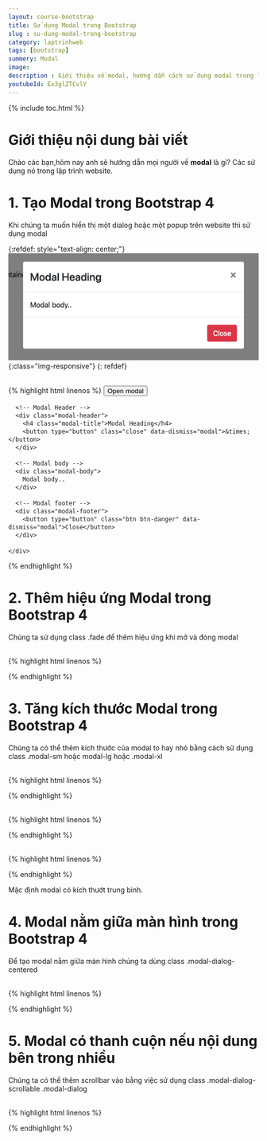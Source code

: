 ```yaml
---
layout: course-bootstrap
title: Sử dụng Modal trong Bootstrap 
slug : su-dung-modal-trong-bootstrap
category: laptrinhweb
tags: [bootstrap]
summery: Modal
image:
description : Giới thiệu về modal, hướng dẫn cách sử dụng modal trong lập trình web.
youtubeId: Ex3glZTCvlY
---
```


{% include toc.html %}

# **Giới thiệu nội dung bài viết**

Chào các bạn,hôm nay anh sẽ hướng dẫn mọi người về <b>modal</b> là gì? Các sử dụng nó trong lập trình website. 

# **1. Tạo Modal trong Bootstrap 4**

Khi chúng ta muốn hiển thị một dialog hoặc một popup trên website thì sử dụng modal

{:refdef: style="text-align: center;"}
![modal1](/images/post/boostrap/modal1.png){:class="img-responsive"}
{: refdef}

<br>
{% highlight html  linenos %}

<!-- Button to Open the Modal -->
<button type="button" class="btn btn-primary" data-toggle="modal" data-target="#myModal">
  Open modal
</button>

<!-- The Modal -->
<div class="modal" id="myModal">
  <div class="modal-dialog">
    <div class="modal-content">

      <!-- Modal Header -->
      <div class="modal-header">
        <h4 class="modal-title">Modal Heading</h4>
        <button type="button" class="close" data-dismiss="modal">&times;</button>
      </div>

      <!-- Modal body -->
      <div class="modal-body">
        Modal body..
      </div>

      <!-- Modal footer -->
      <div class="modal-footer">
        <button type="button" class="btn btn-danger" data-dismiss="modal">Close</button>
      </div>

    </div>
  </div>
</div>

{% endhighlight %}

# **2. Thêm hiệu ứng Modal trong Bootstrap 4**

Chúng ta sử dụng class .fade để thêm hiệu ứng khi mở và đóng modal

<br>
{% highlight html  linenos %}

<!-- Fading modal -->
<div class="modal fade"></div>

<!-- Modal without animation -->
<div class="modal"></div>


{% endhighlight %}

# **3. Tăng kích thước Modal trong Bootstrap 4**

Chúng ta có thể thêm kích thước của modal to hay nhỏ bằng cách sử dụng class .modal-sm hoặc modal-lg hoặc .modal-xl

<br>
{% highlight html  linenos %}

<div class="modal-dialog modal-sm">


{% endhighlight %}

<br>
{% highlight html  linenos %}

<div class="modal-dialog modal-lg">


{% endhighlight %}

<br>
{% highlight html  linenos %}

<div class="modal-dialog modal-xl">


{% endhighlight %}

Mặc định modal có kích thướt trung bình.

# **4. Modal nằm giữa màn hình trong Bootstrap 4**

Để tạo modal nằm giữa màn hình chúng ta dùng class .modal-dialog-centered 

<br>
{% highlight html  linenos %}

<div class="modal-dialog modal-dialog-centered">


{% endhighlight %}

# **5. Modal có thanh cuộn nếu nội dung bên trong nhiều**

Chúng ta có thể thêm scrollbar vào bằng việc sử dụng class .modal-dialog-scrollable  .modal-dialog

<br>
{% highlight html  linenos %}

<div class="modal-dialog modal-dialog-scrollable">

{% endhighlight %}










